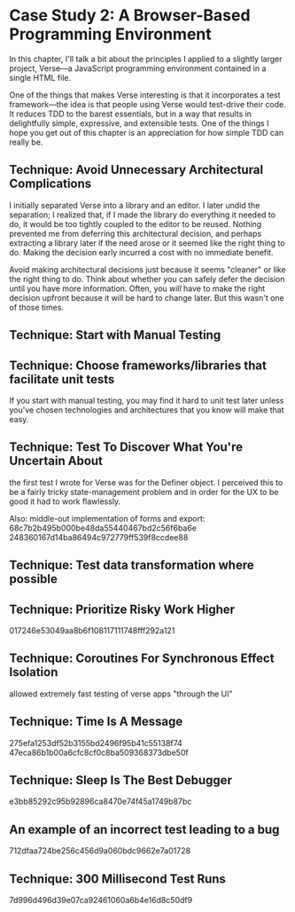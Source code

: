 # Case Study 2: A Browser-Based Programming Environment

In this chapter, I'll talk a bit about the principles I
applied to a slightly larger project, Verse—a JavaScript
programming environment contained in a single
HTML file.

One of the things that makes Verse interesting is that it
incorporates a test framework—the idea is that people using
Verse would test-drive their code. It reduces
TDD to the barest essentials, but in a way that results in
delightfully simple, expressive, and extensible tests. One
of the things I hope you get out of this chapter is an
appreciation for how simple TDD can really be.

## Technique: Avoid Unnecessary Architectural Complications

I initially separated Verse into a library and an editor.
I later undid the separation; I realized that, if I made the
library do everything it needed to do, it would be too
tightly coupled to the editor to be reused. Nothing prevented
me from deferring this architectural decision, and perhaps
extracting a library later if the need arose or it seemed
like the right thing to do. Making the decision early
incurred a cost with no immediate benefit.

Avoid making architectural decisions just because it seems
"cleaner" or like the right thing to do. Think about whether
you can safely defer the decision until you have more
information. Often, you *will* have to make the right
decision upfront because it will be hard to change later.
But this wasn't one of those times.

## Technique: Start with Manual Testing

## Technique: Choose frameworks/libraries that facilitate unit tests

If you start with manual testing, you may find it hard to
unit test later unless you've chosen technologies and
architectures that you know will make that easy.

## Technique: Test To Discover What You're Uncertain About

the first test I wrote for Verse was for the Definer
object. I perceived this to be a fairly tricky state-management
problem and in order for the UX to be good it had to work
flawlessly.

Also: middle-out implementation of forms and export:
68c7b2b495b000be48da55440467bd2c56f6ba6e
248360167d14ba86494c972779ff539f8ccdee88

## Technique: Test data transformation where possible

## Technique: Prioritize Risky Work Higher

017246e53049aa8b6f108117111748fff292a121

## Technique: Coroutines For Synchronous Effect Isolation

allowed extremely fast testing of verse apps "through the UI"

## Technique: Time Is A Message

275efa1253df52b3155bd2496f95b41c55138f74
47eca86b1b00a6cfc8cf0c8ba509368373dbe50f

## Technique: Sleep Is The Best Debugger

e3bb85292c95b92896ca8470e74f45a1749b87bc

## An example of an incorrect test leading to a bug

712dfaa724be256c456d9a060bdc9662e7a01728

## Technique: 300 Millisecond Test Runs

7d996d496d39e07ca92461060a6b4e16d8c50df9
